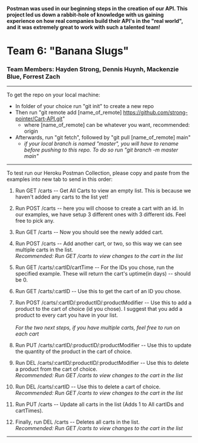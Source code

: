 **Postman was used in our beginning steps in the creation of our API. This project led us down a rabbit-hole of knowledge with us gaining experience on how real companies build their API's in the "real world", and it was extremely great to work with such a talented team!**

# Team 6: "Banana Slugs"
### Team Members: Hayden Strong, Dennis Huynh, Mackenzie Blue, Forrest Zach

***
To get the repo on your local machine:
* In folder of your choice run "git init" to create a new repo
* Then run "git remote add [name_of_remote] https://github.com/strong-pointer/Cart-API.git"
  * where [name_of_remote] can be whatever you want, recommended: origin
* Afterwards, run "git fetch", followed by "git pull [name_of_remote] main"
  * *if your local branch is named "master", you will have to rename before pushing to this repo. To do so run "git branch -m master main"*
***

To test run our Heroku Postman Collection, please copy and paste from the examples into new tab to send in this order:

1. Run GET /carts -- Get All Carts to view an empty list. This is because we haven't added any carts to the list yet!
2. Run POST /carts -- here you will choose to create a cart with an id. In our examples, we have setup 3 different ones with 3 different ids. Feel free to pick any.
3. Run GET /carts -- Now you should see the newly added cart.
4. Run POST /carts -- Add another cart, or two, so this way we can see multiple carts in the list.<br>
*Recommended: Run GET /carts to view changes to the cart in the list*

5. Run GET /carts/:cartID/cartTime -- For the IDs you chose, run the specified example. These will return the cart's uptime(in days) -- should be 0.
6. Run GET /carts/:cartID -- Use this to get the cart of an ID you chose.
7. Run POST /carts/:cartID/:productID/:productModifier -- Use this to add a product to the cart of choice (id you chose). I suggest that you add a product to every cart you have in your list.<br><br>
*For the two next steps, if you have multiple carts, feel free to run on each cart*<br>
8. Run PUT /carts/:cartID/:productID/:productModifier -- Use this to update the quantity of the product in the cart of choice.
9. Run DEL /carts/:cartID/:productID/:productModifier -- Use this to delete a product from the cart of choice.<br>
*Recommended: Run GET /carts to view changes to the cart in the list*

10. Run DEL /carts/:cartID -- Use this to delete a cart of choice.<br>
*Recommended: Run GET /carts to view changes to the cart in the list*
11. Run PUT /carts -- Update all carts in the list (Adds 1 to All cartIDs and cartTimes).
12. Finally, run DEL /carts -- Deletes all carts in the list.<br>
*Recommended: Run GET /carts to view changes to the cart in the list*
***
